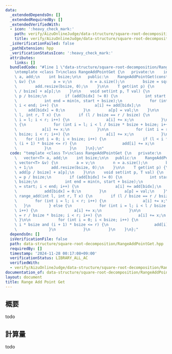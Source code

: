 ```yaml
---
data:
  _extendedDependsOn: []
  _extendedRequiredBy: []
  _extendedVerifiedWith:
  - icon: ':heavy_check_mark:'
    path: verify/AizuOnlineJudge/data-structure/square-root-decomposition/RangeAddPointGet.test.cpp
    title: verify/AizuOnlineJudge/data-structure/square-root-decomposition/RangeAddPointGet.test.cpp
  _isVerificationFailed: false
  _pathExtension: hpp
  _verificationStatusIcon: ':heavy_check_mark:'
  attributes:
    links: []
  bundledCode: "#line 1 \"data-structure/square-root-decomposition/RangeAddPointGet.hpp\"\
    \ntemplate <class T>\nclass RangeAddPointGet {\n   private:\n    int n;\n    vector<T>\
    \ a, add;\n    int bsize;\n\n   public:\n    RangeAddPointGet(const vector<T>\
    \ &v) {\n        a = v;\n        n = a.size();\n        bsize = sqrt(n) + 1;\n\
    \        add.resize(bsize, 0);\n    }\n\n    T get(int p) {\n        return add[p\
    \ / bsize] + a[p];\n    }\n\n    void set(int p, T val) {\n        int bidx =\
    \ p / bsize;\n        if (add[bidx] != 0) {\n            int start = bidx * bsize;\n\
    \            int end = min(n, start + bsize);\n            for (int i = start;\
    \ i < end; i++) {\n                a[i] += add[bidx];\n            }\n       \
    \     add[bidx] = 0;\n        }\n        a[p] = val;\n    }\n\n    void range_add(int\
    \ l, int r, T x) {\n        if (l / bsize == r / bsize) {\n            for (int\
    \ i = l; i < r; i++) {\n                a[i] += x;\n            }\n        } else\
    \ {\n            for (int i = l; i < l / bsize * bsize + bsize; i++) {\n     \
    \           a[i] += x;\n            }\n\n            for (int i = r / bsize *\
    \ bsize; i < r; i++) {\n                a[i] += x;\n            }\n\n        \
    \    for (int i = 0; i < bsize; i++) {\n                if (l < i * bsize and\
    \ (i + 1) * bsize <= r) {\n                    add[i] += x;\n                }\n\
    \            }\n        }\n    }\n};\n"
  code: "template <class T>\nclass RangeAddPointGet {\n   private:\n    int n;\n \
    \   vector<T> a, add;\n    int bsize;\n\n   public:\n    RangeAddPointGet(const\
    \ vector<T> &v) {\n        a = v;\n        n = a.size();\n        bsize = sqrt(n)\
    \ + 1;\n        add.resize(bsize, 0);\n    }\n\n    T get(int p) {\n        return\
    \ add[p / bsize] + a[p];\n    }\n\n    void set(int p, T val) {\n        int bidx\
    \ = p / bsize;\n        if (add[bidx] != 0) {\n            int start = bidx *\
    \ bsize;\n            int end = min(n, start + bsize);\n            for (int i\
    \ = start; i < end; i++) {\n                a[i] += add[bidx];\n            }\n\
    \            add[bidx] = 0;\n        }\n        a[p] = val;\n    }\n\n    void\
    \ range_add(int l, int r, T x) {\n        if (l / bsize == r / bsize) {\n    \
    \        for (int i = l; i < r; i++) {\n                a[i] += x;\n         \
    \   }\n        } else {\n            for (int i = l; i < l / bsize * bsize + bsize;\
    \ i++) {\n                a[i] += x;\n            }\n\n            for (int i\
    \ = r / bsize * bsize; i < r; i++) {\n                a[i] += x;\n           \
    \ }\n\n            for (int i = 0; i < bsize; i++) {\n                if (l <\
    \ i * bsize and (i + 1) * bsize <= r) {\n                    add[i] += x;\n  \
    \              }\n            }\n        }\n    }\n};"
  dependsOn: []
  isVerificationFile: false
  path: data-structure/square-root-decomposition/RangeAddPointGet.hpp
  requiredBy: []
  timestamp: '2024-11-28 00:17:08+09:00'
  verificationStatus: LIBRARY_ALL_AC
  verifiedWith:
  - verify/AizuOnlineJudge/data-structure/square-root-decomposition/RangeAddPointGet.test.cpp
documentation_of: data-structure/square-root-decomposition/RangeAddPointGet.hpp
layout: document
title: Range Add Point Get
---
```


## 概要

todo

## 計算量
todo